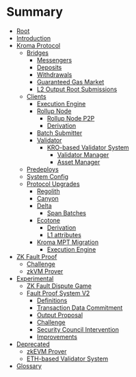 <!-- DOCTOC SKIP -->

# Summary

- [Root](./root.md)
- [Introduction](./introduction.md)
- [Kroma Protocol](./protocol/overview.md)
  - [Bridges](./protocol/bridges.md)
    - [Messengers](./protocol/messengers.md)
    - [Deposits](./protocol/deposits.md)
    - [Withdrawals](./protocol/withdrawals.md)
    - [Guaranteed Gas Market](./protocol/guaranteed-gas-market.md)
    - [L2 Output Root Submissions](./protocol/validation.md)
  - [Clients]()
    - [Execution Engine](./protocol/exec-engine.md)
    - [Rollup Node](./protocol/rollup-node.md)
      - [Rollup Node P2P](./protocol/rollup-node-p2p.md)
      - [Derivation](./protocol/derivation.md)
    - [Batch Submitter](./protocol/batcher.md)
    - [Validator](./protocol/validation.md)
      - [KRO-based Validator System](protocol/validator-v2/overview.md)
        - [Validator Manager](protocol/validator-v2/validator-manager.md)
        - [Asset Manager](protocol/validator-v2/asset-manager.md)
  - [Predeploys](./protocol/predeploys.md)
  - [System Config](./protocol/system-config.md)
  - [Protocol Upgrades]()
    - [Regolith](./protocol/regolith/overview.md)
    - [Canyon](./protocol/canyon/overview.md)
    - [Delta](./protocol/delta/overview.md)
      - [Span Batches](./protocol/delta/span-batches.md)
    - [Ecotone](./protocol/ecotone/overview.md)
      - [Derivation](./protocol/ecotone/derivation.md)
      - [L1 attributes](./protocol/ecotone/l1-attributes.md)
    - [Kroma MPT Migration](./protocol/mpt-migration/overview.md)
      - [Execution Engine](./protocol/mpt-migration/exec-engine.md)
- [ZK Fault Proof]()
  - [Challenge](zk-fault-proof/challenge.md)
  - [zkVM Prover](zk-fault-proof/zkvm-prover.md)
- [Experimental]()
  - [ZK Fault Dispute Game](./experimental/zk-fault-dipute-game/overview.md)
  - [Fault Proof System V2](./experimental/fault-proof-system-v2/overview.md)
    - [Definitions](./experimental/fault-proof-system-v2/definitions.md)
    - [Transaction Data Commitment](./experimental/fault-proof-system-v2/transaction-data-commitment.md)
    - [Output Proposal](./experimental/fault-proof-system-v2/output-proposal.md)
    - [Challenge](./experimental/fault-proof-system-v2/challenge.md)
    - [Security Council Intervention](./experimental/fault-proof-system-v2/security-council-intervention.md)
    - [Improvements](./experimental/fault-proof-system-v2/improvements.md)
- [Deprecated]()
  - [zkEVM Prover](deprecated/zkevm-prover.md)
  - [ETH-based Validator System](deprecated/validator-v1/validator-pool.md)
- [Glossary](./glossary.md)
